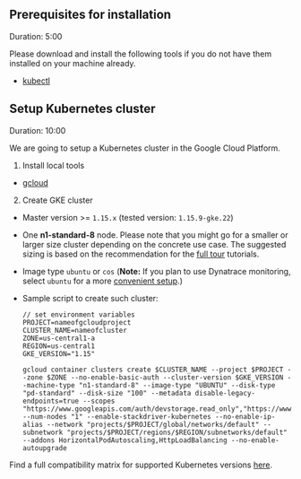 
## Prerequisites for installation
Duration: 5:00

Please download and install the following tools if you do not have them installed on your machine already.

- [kubectl](https://kubernetes.io/docs/tasks/tools/install-kubectl/)

## Setup Kubernetes cluster
Duration: 10:00

We are going to setup a Kubernetes cluster in the Google Cloud Platform.

1. Install local tools
  - [gcloud](https://cloud.google.com/sdk/gcloud/)

2. Create GKE cluster
  - Master version >= `1.15.x` (tested version: `1.15.9-gke.22`)
  - One **n1-standard-8** node. Please note that you might go for a smaller or larger size cluster depending on the concrete use case. The suggested sizing is based on the recommendation for the [full tour](../../?cat=full-tour) tutorials.
  - Image type `ubuntu` or `cos` (**Note:** If you plan to use Dynatrace monitoring, select `ubuntu` for a more [convenient setup](https://keptn.sh/docs/0.7.x/monitoring/dynatrace/install/#notes).)
  - Sample script to create such cluster:

    ```
    // set environment variables
    PROJECT=nameofgcloudproject
    CLUSTER_NAME=nameofcluster
    ZONE=us-central1-a
    REGION=us-central1
    GKE_VERSION="1.15"
    ```

    ```
    gcloud container clusters create $CLUSTER_NAME --project $PROJECT --zone $ZONE --no-enable-basic-auth --cluster-version $GKE_VERSION --machine-type "n1-standard-8" --image-type "UBUNTU" --disk-type "pd-standard" --disk-size "100" --metadata disable-legacy-endpoints=true --scopes "https://www.googleapis.com/auth/devstorage.read_only","https://www.googleapis.com/auth/logging.write","https://www.googleapis.com/auth/monitoring","https://www.googleapis.com/auth/servicecontrol","https://www.googleapis.com/auth/service.management.readonly","https://www.googleapis.com/auth/trace.append" --num-nodes "1" --enable-stackdriver-kubernetes --no-enable-ip-alias --network "projects/$PROJECT/global/networks/default" --subnetwork "projects/$PROJECT/regions/$REGION/subnetworks/default" --addons HorizontalPodAutoscaling,HttpLoadBalancing --no-enable-autoupgrade
    ```

Find a full compatibility matrix for supported Kubernetes versions [here](https://keptn.sh/docs/0.7.x/operate/k8s_support/).
